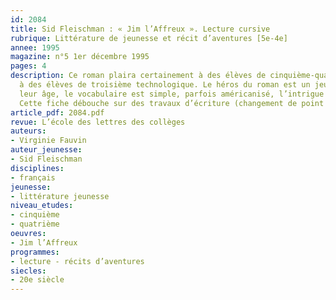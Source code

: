```yaml
---
id: 2084
title: Sid Fleischman : « Jim l’Affreux ». Lecture cursive 
rubrique: Littérature de jeunesse et récit d’aventures [5e-4e]
annee: 1995
magazine: n°5 1er décembre 1995
pages: 4
description: Ce roman plaira certainement à des élèves de cinquième-quatrième, voire
  à des élèves de troisième technologique. Le héros du roman est un jeune garçon de
  leur âge, le vocabulaire est simple, parfois américanisé, l’intrigue bien menée.
  Cette fiche débouche sur des travaux d’écriture (changement de point de vue).
article_pdf: 2084.pdf
revue: L’école des lettres des collèges
auteurs:
- Virginie Fauvin
auteur_jeunesse:
- Sid Fleischman
disciplines:
- français
jeunesse:
- littérature jeunesse
niveau_etudes:
- cinquième
- quatrième
oeuvres:
- Jim l’Affreux
programmes:
- lecture - récits d’aventures
siecles:
- 20e siècle
---
```

